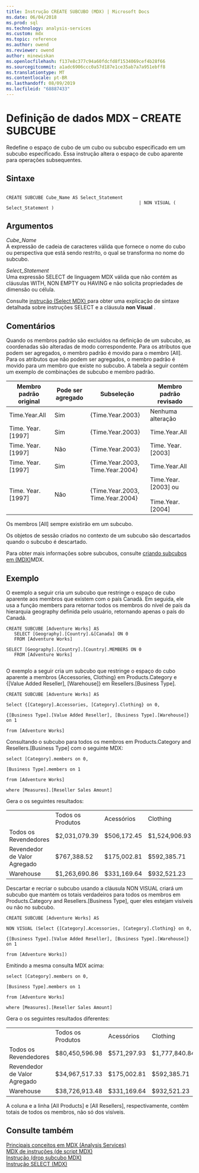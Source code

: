 ```yaml
---
title: Instrução CREATE SUBCUBO (MDX) | Microsoft Docs
ms.date: 06/04/2018
ms.prod: sql
ms.technology: analysis-services
ms.custom: mdx
ms.topic: reference
ms.author: owend
ms.reviewer: owend
author: minewiskan
ms.openlocfilehash: f137e8c377c94a60fdcfd8f1534069cef4b28f66
ms.sourcegitcommit: a1adc6906ccc0a57d187e1ce35ab7a7a951ebff8
ms.translationtype: MT
ms.contentlocale: pt-BR
ms.lasthandoff: 08/09/2019
ms.locfileid: "68887433"
---
```

# <a name="mdx-data-definition---create-subcube"></a>Definição de dados MDX – CREATE SUBCUBE


  Redefine o espaço de cubo de um cubo ou subcubo especificado em um subcubo especificado. Essa instrução altera o espaço de cubo aparente para operações subsequentes.  
  
## <a name="syntax"></a>Sintaxe  
  
```  
  
CREATE SUBCUBE Cube_Name AS Select_Statement  
                                                  | NON VISUAL ( Select_Statement )  
```  
  
## <a name="arguments"></a>Argumentos  
 *Cube_Name*  
 A expressão de cadeia de caracteres válida que fornece o nome do cubo ou perspectiva que está sendo restrito, o qual se transforma no nome do subcubo.  
  
 *Select_Statement*  
 Uma expressão SELECT de linguagem MDX válida que não contém as cláusulas WITH, NON EMPTY ou HAVING e não solicita propriedades de dimensão ou célula.  
  
 Consulte [instrução &#40;Select MDX&#41; ](../mdx/mdx-data-manipulation-select.md) para obter uma explicação de sintaxe detalhada sobre instruções SELECT e a cláusula **non Visual** .  
  
## <a name="remarks"></a>Comentários  
 Quando os membros padrão são excluídos na definição de um subcubo, as coordenadas são alteradas de modo correspondente. Para os atributos que podem ser agregados, o membro padrão é movido para o membro [All]. Para os atributos que não podem ser agregados, o membro padrão é movido para um membro que existe no subcubo. A tabela a seguir contém um exemplo de combinações de subcubo e membro padrão.  
  
|Membro padrão original|Pode ser agregado|Subseleção|Membro padrão revisado|  
|-----------------------------|-----------------------|---------------|----------------------------|  
|Time.Year.All|Sim|{Time.Year.2003}|Nenhuma alteração|  
|Time. Year. [1997]|Sim|{Time.Year.2003}|Time.Year.All|  
|Time. Year. [1997]|Não|{Time.Year.2003}|Time. Year. [2003]|  
|Time. Year. [1997]|Sim|{Time.Year.2003, Time.Year.2004}|Time.Year.All|  
|Time. Year. [1997]|Não|{Time.Year.2003, Time.Year.2004}|Time.Year.[2003] ou<br /><br /> Time.Year.[2004]|  
  
 Os membros [All] sempre existirão em um subcubo.  
  
 Os objetos de sessão criados no contexto de um subcubo são descartados quando o subcubo é descartado.  
  
 Para obter mais informações sobre subcubos, consulte [criando subcubos em &#40;MDX&#41;](https://docs.microsoft.com/analysis-services/multidimensional-models/mdx/building-subcubes-in-mdx-mdx)MDX.  
  
## <a name="example"></a>Exemplo  
 O exemplo a seguir cria um subcubo que restringe o espaço de cubo aparente aos membros que existem com o país Canadá. Em seguida, ele usa a função members para retornar todos os membros do nível de país da hierarquia geography definida pelo usuário, retornando apenas o país do Canadá.  
  
```  
CREATE SUBCUBE [Adventure Works] AS  
   SELECT [Geography].[Country].&[Canada] ON 0  
   FROM [Adventure Works]  
  
SELECT [Geography].[Country].[Country].MEMBERS ON 0  
   FROM [Adventure Works]  
  
```  
  
 O exemplo a seguir cria um subcubo que restringe o espaço do cubo aparente a membros {Accessories, Clothing} em Products.Category e {[Value Added Reseller], [Warehouse]} em Resellers.[Business Type].  
  
 `CREATE SUBCUBE [Adventure Works] AS`  
  
 `Select {[Category].Accessories, [Category].Clothing} on 0,`  
  
 `{[Business Type].[Value Added Reseller], [Business Type].[Warehouse]} on 1`  
  
 `from [Adventure Works]`  
  
 Consultando o subcubo para todos os membros em Products.Category and Resellers.[Business Type] com o seguinte MDX:  
  
 `select [Category].members on 0,`  
  
 `[Business Type].members on 1`  
  
 `from [Adventure Works]`  
  
 `where [Measures].[Reseller Sales Amount]`  
  
 Gera o os seguintes resultados:  
  
|||||  
|-|-|-|-|  
||Todos os Produtos|Acessórios|Clothing|  
|Todos os Revendedores|$2,031,079.39|$506,172.45|$1,524,906.93|  
|Revendedor de Valor Agregado|$767,388.52|$175,002.81|$592,385.71|  
|Warehouse|$1,263,690.86|$331,169.64|$932,521.23|  
  
 Descartar e recriar o subcubo usando a cláusula NON VISUAL criará um subcubo que mantém os totais verdadeiros para todos os membros em Products.Category and Resellers.[Business Type], quer eles estejam visíveis ou não no subcubo.  
  
 `CREATE SUBCUBE [Adventure Works] AS`  
  
 `NON VISUAL (Select {[Category].Accessories, [Category].Clothing} on 0,`  
  
 `{[Business Type].[Value Added Reseller], [Business Type].[Warehouse]} on 1`  
  
 `from [Adventure Works])`  
  
 Emitindo a mesma consulta MDX acima:  
  
 `select [Category].members on 0,`  
  
 `[Business Type].members on 1`  
  
 `from [Adventure Works]`  
  
 `where [Measures].[Reseller Sales Amount]`  
  
 Gera o os seguintes resultados diferentes:  
  
|||||  
|-|-|-|-|  
||Todos os Produtos|Acessórios|Clothing|  
|Todos os Revendedores|$80,450,596.98|$571,297.93|$1,777,840.84|  
|Revendedor de Valor Agregado|$34,967,517.33|$175,002.81|$592,385.71|  
|Warehouse|$38,726,913.48|$331,169.64|$932,521.23|  
  
 A coluna e a linha [All Products] e [All Resellers], respectivamente, contêm totais de todos os membros, não só dos visíveis.  
  
## <a name="see-also"></a>Consulte também  
 [Principais conceitos em MDX &#40;Analysis Services&#41;](https://docs.microsoft.com/analysis-services/multidimensional-models/mdx/key-concepts-in-mdx-analysis-services)   
 [MDX de instruções &#40;de script MDX&#41;](../mdx/mdx-scripting-statements-mdx.md)   
 [Instrução &#40;drop subcubo MDX&#41;](../mdx/mdx-data-definition-drop-subcube.md)   
 [Instrução SELECT &#40;MDX&#41;](../mdx/mdx-data-manipulation-select.md)  
  
  
